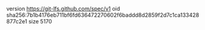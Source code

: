version https://git-lfs.github.com/spec/v1
oid sha256:7b1b4176eb711bf6fd636472270602f6baddd8d2859f2d7c1ca133428877c2e1
size 5170
